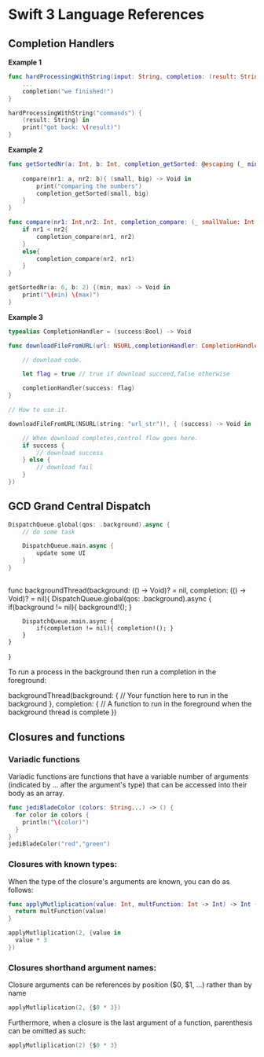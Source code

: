 # Swift 3 Language References

## Completion Handlers

**Example 1**

```swift
func hardProcessingWithString(input: String, completion: (result: String) -> Void) {
	...
	completion("we finished!")
}
```
```swift
hardProcessingWithString("commands") {
	(result: String) in
	print("got back: \(result)")
}
```

**Example 2**

```swift
func getSortedNr(a: Int, b: Int, completion_getSorted: @escaping (_ min: Int, _ max: Int) -> Void){
    
    compare(nr1: a, nr2: b){ (small, big) -> Void in
        print("comparing the numbers")
        completion_getSorted(small, big)
    }
}
```
```swift
func compare(nr1: Int,nr2: Int, completion_compare: (_ smallValue: Int, _ bigValue: Int) -> Void){
    if nr1 < nr2{
        completion_compare(nr1, nr2)
    }
    else{
        completion_compare(nr2, nr1)
    }
}
```
```swift
getSortedNr(a: 6, b: 2) {(min, max) -> Void in
    print("\(min) \(max)")
}
```

**Example 3**

```swift
typealias CompletionHandler = (success:Bool) -> Void

func downloadFileFromURL(url: NSURL,completionHandler: CompletionHandler) {

    // download code.

    let flag = true // true if download succeed,false otherwise

    completionHandler(success: flag)
}

// How to use it.

downloadFileFromURL(NSURL(string: "url_str")!, { (success) -> Void in

    // When download completes,control flow goes here.
    if success {
        // download success
    } else {
        // download fail
    }
})
```










## GCD Grand Central Dispatch

```swift
DispatchQueue.global(qos: .background).async {
    // do some task

    DispatchQueue.main.async {
        update some UI
    }
}
```

## 


func backgroundThread(background: (() -> Void)? = nil, completion: (() -> Void)? = nil){
    DispatchQueue.global(qos: .background).async {
        if(background != nil){ background!(); }

        DispatchQueue.main.async {
            if(completion != nil){ completion!(); }
        }
    }
}

To run a process in the background then run a completion in the foreground:

backgroundThread(background: {
    // Your function here to run in the background
},
completion: {
    // A function to run in the foreground when the background thread is complete
})


## Closures and functions

### Variadic functions

Variadic functions are functions that have a variable number of arguments 
(indicated by ... after the argument's type) that can be accessed into their body as an array.

```swift
func jediBladeColor (colors: String...) -> () {
  for color in colors {
    println("\(color)")
  }
}
jediBladeColor("red","green")
```

### Closures with known types:

When the type of the closure's arguments are known, you can do as follows:

```swift
func applyMutliplication(value: Int, multFunction: Int -> Int) -> Int {
  return multFunction(value)
}

applyMutliplication(2, {value in
  value * 3
})
```

### Closures shorthand argument names:

Closure arguments can be references by position ($0, $1, ...) rather than by name

```swift
applyMutliplication(2, {$0 * 3})
```

Furthermore, when a closure is the last argument of a function, parenthesis can be omitted as such:

```swift
applyMutliplication(2) {$0 * 3}
```

